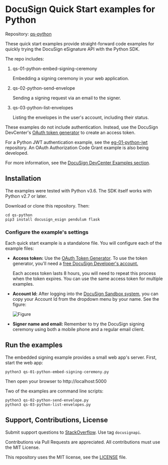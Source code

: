 # DocuSign Quick Start examples for Python

Repository: [qs-python](https://github.com/docusign/qs-python)

These quick start examples provide straight-forward
code examples for quickly
trying the DocuSign eSignature API with the Python SDK.

The repo includes:

1. qs-01-python-embed-signing-ceremony

   Embedding a signing ceremony in your web application.
2. qs-02-python-send-envelope

   Sending a signing request via an email to the signer.
3. qs-03-python-list-envelopes

   Listing the envelopes in the user's account, including their status.

These examples do not include authentication. Instead,
use the DocuSign DevCenter's
[OAuth token generator](https://developers.docusign.com/oauth-token-generator)
to create an access token.

For a Python JWT authentication example, see the
[eg-01-python-jwt](https://github.com/docusign/eg-01-python-jwt)
repository. An OAuth Authorization Code Grant example is
also being developed.

For more information, see the
[DocuSign DevCenter Examples section](https://developers.docusign.com/esign-rest-api/code-examples).

## Installation

The examples were tested with Python v3.6.
The SDK itself works with Python v2.7 or later.

Download or clone this repository. Then:

````
cd qs-python
pip3 install docusign_esign pendulum flask
````

### Configure the example's settings
Each quick start example is a standalone file. You will configure
each of the example files:

 * **Access token:** Use the [OAuth Token Generator](https://developers.docusign.com/oauth-token-generator).
   To use the token generator, you'll need a
   [free DocuSign Developer's account.](https://go.docusign.com/o/sandbox/)

   Each access token lasts 8 hours, you will need to repeat this process
   when the token expires. You can use the same access token for
   multiple examples.

 * **Account Id:** After logging into the [DocuSign Sandbox system](https://demo.docusign.net),
   you can copy your Account Id from the dropdown menu by your name. See the figure:

   ![Figure](https://raw.githubusercontent.com/docusign/qs-python/master/documentation/account_id.png)
 * **Signer name and email:** Remember to try the DocuSign signing ceremony using both a mobile phone and a regular
   email client.

## Run the examples

The embedded signing example provides a small web app's server.
First, start the web app:
````
python3 qs-01-python-embed-signing-ceremony.py
````
Then open your browser to http://localhost:5000

Two of the examples are command line scripts:
````
python3 qs-02-python-send-envelope.py
python3 qs-03-python-list-envelopes.py
````

## Support, Contributions, License

Submit support questions to [StackOverflow](https://stackoverflow.com). Use tag `docusignapi`.

Contributions via Pull Requests are appreciated.
All contributions must use the MIT License.

This repository uses the MIT license, see the
[LICENSE](https://github.com/docusign/eg-01-Python-jwt/blob/master/LICENSE) file.
